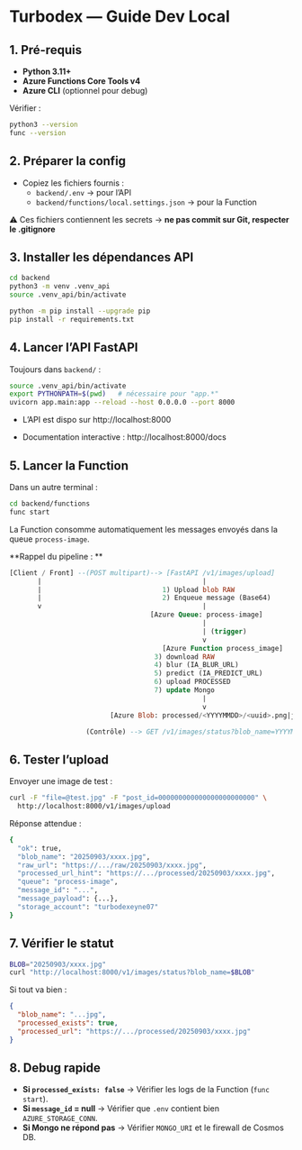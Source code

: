 #  Turbodex — Guide Dev Local

## 1. Pré-requis

- **Python 3.11+**
- **Azure Functions Core Tools v4**
- **Azure CLI** (optionnel pour debug)

Vérifier :

```bash
python3 --version
func --version
```

## 2. Préparer la config

- Copiez les fichiers fournis :
  - `backend/.env` → pour l’API
  - `backend/functions/local.settings.json` → pour la Function

⚠️ Ces fichiers contiennent les secrets → **ne pas commit sur Git, respecter le .gitignore**

## 3. Installer les dépendances API

```bash
cd backend
python3 -m venv .venv_api
source .venv_api/bin/activate

python -m pip install --upgrade pip
pip install -r requirements.txt
```

## 4. Lancer l’API FastAPI

Toujours dans `backend/` :

```bash
source .venv_api/bin/activate
export PYTHONPATH=$(pwd)   # nécessaire pour "app.*"
uvicorn app.main:app --reload --host 0.0.0.0 --port 8000
```

+ L’API est dispo sur http://localhost:8000

+ Documentation interactive : http://localhost:8000/docs

## 5. Lancer la Function

Dans un autre terminal :

```bash
cd backend/functions
func start
```

 La Function consomme automatiquement les messages envoyés dans la queue `process-image`.

**Rappel du pipeline : **

```sql
[Client / Front] --(POST multipart)--> [FastAPI /v1/images/upload]
       |                                        |
       |                              1) Upload blob RAW
       |                              2) Enqueue message (Base64)
       v                                        |
                                   [Azure Queue: process-image]
                                                |
                                                | (trigger)
                                                v
                                      [Azure Function process_image]
                                    3) download RAW
                                    4) blur (IA_BLUR_URL) 
                                    5) predict (IA_PREDICT_URL) 
                                    6) upload PROCESSED
                                    7) update Mongo 
                                                |
                                                v
                         [Azure Blob: processed/<YYYYMMDD>/<uuid>.png|jpg]

                   (Contrôle) --> GET /v1/images/status?blob_name=YYYYMMDD/xxx.jpg
```

## 6. Tester l’upload

Envoyer une image de test :

```bash
curl -F "file=@test.jpg" -F "post_id=000000000000000000000000" \
  http://localhost:8000/v1/images/upload
```

Réponse attendue :

```bash
{
  "ok": true,
  "blob_name": "20250903/xxxx.jpg",
  "raw_url": "https://.../raw/20250903/xxxx.jpg",
  "processed_url_hint": "https://.../processed/20250903/xxxx.jpg",
  "queue": "process-image",
  "message_id": "...",
  "message_payload": {...},
  "storage_account": "turbodexeyne07"
}
```

## 7. Vérifier le statut

```bash
BLOB="20250903/xxxx.jpg"
curl "http://localhost:8000/v1/images/status?blob_name=$BLOB"
```

Si tout va bien :

```json
{
  "blob_name": "...jpg",
  "processed_exists": true,
  "processed_url": "https://.../processed/20250903/xxxx.jpg"
}
```

## 8. Debug rapide

- **Si `processed_exists: false`**
   → Vérifier les logs de la Function (`func start`).
- **Si `message_id` = null**
   → Vérifier que `.env` contient bien `AZURE_STORAGE_CONN`.
- **Si Mongo ne répond pas**
   → Vérifier `MONGO_URI` et le firewall de Cosmos DB.